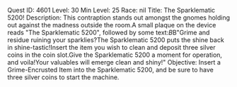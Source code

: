 Quest ID: 4601
Level: 30
Min Level: 25
Race: nil
Title: The Sparklematic 5200!
Description: This contraption stands out amongst the gnomes holding out against the madness outside the room.A small plaque on the device reads "The Sparklematic 5200", followed by some text:$B$B"Grime and residue ruining your sparklies?The Sparklematic 5200 puts the shine back in shine-tastic!Insert the item you wish to clean and deposit three silver coins in the coin slot.Give the Sparklematic 5200 a moment for operation, and voila!Your valuables will emerge clean and shiny!"
Objective: Insert a Grime-Encrusted Item into the Sparklematic 5200, and be sure to have three silver coins to start the machine.
